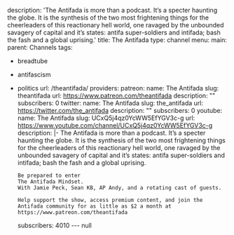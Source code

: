 description: 'The Antifada is more than a podcast.  It’s a specter haunting the globe.
  It is the synthesis of the two most frightening things for the cheerleaders of this
  reactionary hell world, one ravaged by the unbounded savagery of capital and it’s
  states: antifa super-soldiers and intifada; bash the fash and a global uprising.'
title: The Antifada
type: channel
menu:
  main:
    parent: Channels
tags:
- breadtube
- antifascism
- politics
url: /theantifada/
providers:
  patreon:
    name: The Antifada
    slug: theantifada
    url: https://www.patreon.com/theantifada
    description: ""
    subscribers: 0
  twitter:
    name: The Antifada
    slug: the_antifada
    url: https://twitter.com/the_antifada
    description: ""
    subscribers: 0
  youtube:
    name: The Antifada
    slug: UCxQ5j4qz0YcWW5EfYGV3c-g
    url: https://www.youtube.com/channel/UCxQ5j4qz0YcWW5EfYGV3c-g
    description: |-
      The Antifada is more than a podcast.  It’s a specter haunting the globe.  It is the synthesis of the two most frightening things for the cheerleaders of this reactionary hell world, one ravaged by the unbounded savagery of capital and it’s states: antifa super-soldiers and intifada; bash the fash and a global uprising.

      Be prepared to enter
      The Antifada Mindset.
      With Jamie Peck, Sean KB, AP Andy, and a rotating cast of guests.

      Help support the show, access premium content, and join the Antifada community for as little as $2 a month at
      https://www.patreon.com/theantifada
    subscribers: 4010
--- null
